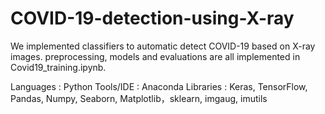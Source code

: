 # COVID-19-detection-using-X-ray
We implemented classifiers to automatic detect COVID-19 based on X-ray images. preprocessing, models and evaluations are all implemented in Covid19_training.ipynb. 

Languages : Python
Tools/IDE : Anaconda
Libraries : Keras, TensorFlow, Pandas, Numpy, Seaborn, Matplotlib，sklearn, imgaug, imutils 

